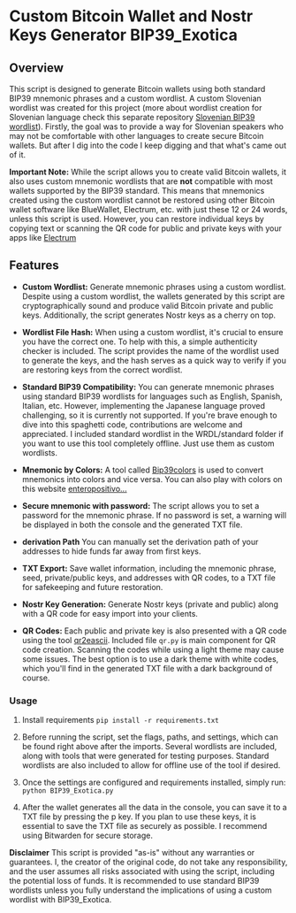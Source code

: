 # Custom Bitcoin Wallet and Nostr Keys Generator BIP39_Exotica

## Overview

This script is designed to generate Bitcoin wallets using both standard BIP39 mnemonic phrases and a custom wordlist. A custom Slovenian wordlist was created for this project (more about wordlist creation for Slovenian language check this separate repository [Slovenian BIP39 wordlist](https://github.com/StellarStoic/Slovenian-BIP39-wordlist)). Firstly, the goal was to provide a way for Slovenian speakers who may not be comfortable with other languages to create secure Bitcoin wallets. But after I dig into the code I keep digging and that what's came out of it. 

**Important Note:** While the script allows you to create valid Bitcoin wallets, it also uses custom mnemonic wordlists that are **not** compatible with most wallets supported by the BIP39 standard. This means that mnemonics created using the custom wordlist cannot be restored using other Bitcoin wallet software like BlueWallet, Electrum, etc. with just these 12 or 24 words, unless this script is used. However, you can restore individual keys by copying text or scanning the QR code for public and private keys with your apps like [Electrum](https://electrum.org/)


## Features

- **Custom Wordlist:** Generate mnemonic phrases using a custom wordlist. Despite using a custom wordlist, the wallets generated by this script are cryptographically sound and produce valid Bitcoin private and public keys. Additionally, the script generates Nostr keys as a cherry on top.

- **Wordlist File Hash:** When using a custom wordlist, it's crucial to ensure you have the correct one. To help with this, a simple authenticity checker is included. The script provides the name of the wordlist used to generate the keys, and the hash serves as a quick way to verify if you are restoring keys from the correct wordlist.

- **Standard BIP39 Compatibility:** You can generate mnemonic phrases using standard BIP39 wordlists for languages such as English, Spanish, Italian, etc. However, implementing the Japanese language proved challenging, so it is currently not supported. If you're brave enough to dive into this spaghetti code, contributions are welcome and appreciated.
I included standard wordlist in the WRDL/standard folder if you want to use this tool completely offline. Just use them as custom wordlists.

- **Mnemonic by Colors:** A tool called [Bip39colors](https://github.com/enteropositivo/bip39colors/tree/main) is used to convert mnemonics into colors and vice versa. You can also play with colors on this website [enteropositivo...](https://enteropositivo.github.io/bip39colors/#biptocolors) 

- **Secure mnemonic with password:** The script allows you to set a password for the mnemonic phrase. If no password is set, a warning will be displayed in both the console and the generated TXT file.

- **derivation Path** You can manually set the derivation path of your addresses to hide funds far away from first keys.

- **TXT Export:** Save wallet information, including the mnemonic phrase, seed, private/public keys, and addresses with QR codes, to a TXT file for safekeeping and future restoration.

- **Nostr Key Generation:** Generate Nostr keys (private and public) along with a QR code for easy import into your clients.

- **QR Codes:** Each public and private key is also presented with a QR code using the tool [qr2eascii](https://github.com/Jojodicus/qr2eascii). Included file ```qr.py``` is main component for QR code creation. Scanning the codes while using a light theme may cause some issues. The best option is to use a dark theme with white codes, which you'll find in the generated TXT file with a dark background of course.




### Usage

1. Install requirements ```pip install -r requirements.txt```

2. Before running the script, set the flags, paths, and settings, which can be found right above after the imports. Several wordlists are included, along with tools that were generated for testing purposes. Standard wordlists are also included to allow for offline use of the tool if desired.

3. Once the settings are configured and requirements installed, simply run: ```python BIP39_Exotica.py```

4. After the wallet generates all the data in the console, you can save it to a TXT file by pressing the p key. If you plan to use these keys, it is essential to save the TXT file as securely as possible. I recommend using Bitwarden for secure storage.

**Disclaimer**
This script is provided "as-is" without any warranties or guarantees. I, the creator of the original code, do not take any responsibility, and the user assumes all risks associated with using the script, including the potential loss of funds. It is recommended to use standard BIP39 wordlists unless you fully understand the implications of using a custom wordlist with BIP39_Exotica.
